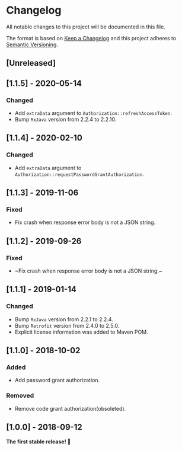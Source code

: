 # Changelog
All notable changes to this project will be documented in this file.

The format is based on [Keep a Changelog](http://keepachangelog.com/en/1.0.0/)
and this project adheres to [Semantic Versioning](http://semver.org/spec/v2.0.0.html).

## [Unreleased]

## [1.1.5] - 2020-05-14
### Changed
- Add `extraData` argument to `Authorization::refreshAccessToken`.
- Bump `RxJava` version from 2.2.4 to 2.2.10.

## [1.1.4] - 2020-02-10
### Changed
- Add `extraData` argument to `Authorization::requestPasswordGrantAuthorization`.

## [1.1.3] - 2019-11-06
### Fixed
- Fix crash when response error body is not a JSON string.

## [1.1.2] - 2019-09-26
### Fixed
- ~Fix crash when response error body is not a JSON string.~

## [1.1.1] - 2019-01-14
### Changed
- Bump `RxJava` version from 2.2.1 to 2.2.4.
- Bump `Retrofit` version from 2.4.0 to 2.5.0.
- Explicit license information was added to Maven POM.

## [1.1.0] - 2018-10-02
### Added
- Add password grant authorization.

### Removed
- Remove code grant authorization(obsoleted).

## [1.0.0] - 2018-09-12

**The first stable release! :tada:**
